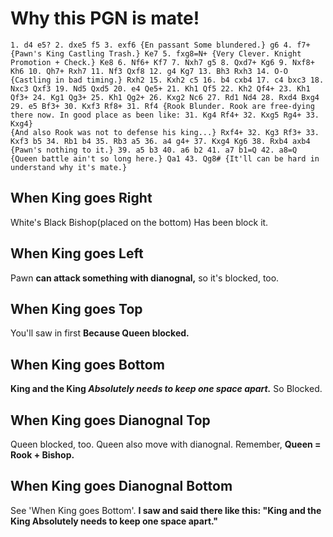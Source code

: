 # Why this PGN is mate!
```pgn
1. d4 e5? 2. dxe5 f5 3. exf6 {En passant Some blundered.} g6 4. f7+ {Pawn's King Castling Trash.} Ke7 5. fxg8=N+ {Very Clever. Knight Promotion + Check.} Ke8 6. Nf6+ Kf7 7. Nxh7 g5 8. Qxd7+ Kg6 9. Nxf8+ Kh6 10. Qh7+ Rxh7 11. Nf3 Qxf8 12. g4 Kg7 13. Bh3 Rxh3 14. O-O {Castling in bad timing.} Rxh2 15. Kxh2 c5 16. b4 cxb4 17. c4 bxc3 18. Nxc3 Qxf3 19. Nd5 Qxd5 20. e4 Qe5+ 21. Kh1 Qf5 22. Kh2 Qf4+ 23. Kh1 Qf3+ 24. Kg1 Qg3+ 25. Kh1 Qg2+ 26. Kxg2 Nc6 27. Rd1 Nd4 28. Rxd4 Bxg4 29. e5 Bf3+ 30. Kxf3 Rf8+ 31. Rf4 {Rook Blunder. Rook are free-dying there now. In good place as been like: 31. Kg4 Rf4+ 32. Kxg5 Rg4+ 33. Kxg4} 
{And also Rook was not to defense his king...} Rxf4+ 32. Kg3 Rf3+ 33. Kxf3 b5 34. Rb1 b4 35. Rb3 a5 36. a4 g4+ 37. Kxg4 Kg6 38. Rxb4 axb4 {Pawn's nothing to it.} 39. a5 b3 40. a6 b2 41. a7 b1=Q 42. a8=Q {Queen battle ain't so long here.} Qa1 43. Qg8# {It'll can be hard in understand why it's mate.}
```
## When King goes Right
White's Black Bishop(placed on the bottom) Has been block it.
## When King goes Left
Pawn **can attack something with dianognal,** so it's blocked, too.
## When King goes Top
You'll saw in first **Because Queen blocked.**
## When King goes Bottom
**King and the King *Absolutely needs to keep one space apart.*** So Blocked.
## When King goes Dianognal Top
Queen blocked, too. Queen also move with dianognal. Remember, **Queen = Rook + Bishop.**
## When King goes Dianognal Bottom
See 'When King goes Bottom'. **I saw and said there like this:  "King and the King Absolutely needs to keep one space apart."**
